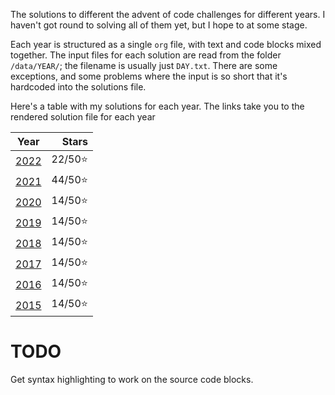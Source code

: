 The solutions to different the advent of code challenges for different years. I haven't got round to solving all of them yet, but I hope to at some stage.

Each year is structured as a single `org` file, with text and code blocks mixed together. The input files for each solution are read from the folder `/data/YEAR/`; the filename is usually just `DAY.txt`. There are some exceptions, and some problems where the input is so short that it's hardcoded into the solutions file.

Here's a table with my solutions for each year. The links take you to the rendered solution file for each year

|       Year       |   Stars |
|:----------------:|--------:|
| [2022](2022.org) | 22/50⭐ |
| [2021](2021.org) | 44/50⭐ |
| [2020](2020.org) | 14/50⭐ |
| [2019](2019.org) | 14/50⭐ |
| [2018](2018.org) | 14/50⭐ |
| [2017](2017.org) | 14/50⭐ |
| [2016](2016.org) | 14/50⭐ |
| [2015](2015.org) | 14/50⭐ |

# TODO

Get syntax highlighting to work on the source code blocks.
